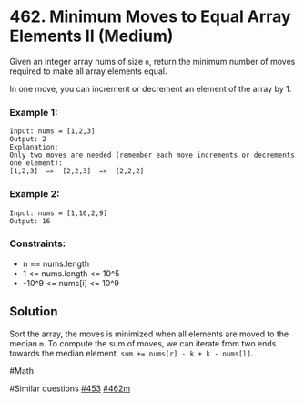 # 462. Minimum Moves to Equal Array Elements II (Medium)

Given an integer array nums of size `n`, return the minimum number of moves required to make all array elements equal.

In one move, you can increment or decrement an element of the array by 1.

### Example 1:

```
Input: nums = [1,2,3]
Output: 2
Explanation:
Only two moves are needed (remember each move increments or decrements one element):
[1,2,3]  =>  [2,2,3]  =>  [2,2,2]
```

### Example 2:

```
Input: nums = [1,10,2,9]
Output: 16
```

### Constraints:

- n == nums.length
- 1 <= nums.length <= 10^5
- -10^9 <= nums[i] <= 10^9

## Solution

Sort the array, the moves is minimized when all elements are moved to the median `m`. To compute the sum of moves, we can iterate from two ends towards the median element, `sum += nums[r] - k + k - nums[l]`.

#Math

#Similar questions [#453](../p453e/README.md) [#462m](../p462m/README.md)

